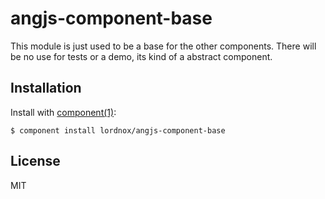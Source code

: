 
# angjs-component-base

  This module is just used to be a base for the other components.
  There will be no use for tests or a demo, its kind of a abstract component.

## Installation

  Install with [component(1)](http://component.io):

    $ component install lordnox/angjs-component-base

## License

  MIT
